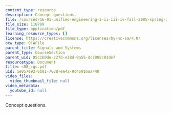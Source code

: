 ```yaml
---
content_type: resource
description: Concept questions.
file: /courses/16-01-unified-engineering-i-ii-iii-iv-fall-2005-spring-2006/1e057e926b017038ee429c46016a2448_s08_cgs.pdf
file_size: 118789
file_type: application/pdf
learning_resource_types: []
license: https://creativecommons.org/licenses/by-nc-sa/4.0/
ocw_type: OCWFile
parent_title: Signals and Systems
parent_type: CourseSection
parent_uid: 85c1b0de-227d-e38d-9a55-dc7008c03de7
resourcetype: Document
title: s08_cgs.pdf
uid: 1e057e92-6b01-7038-ee42-9c46016a2448
video_files:
  video_thumbnail_file: null
video_metadata:
  youtube_id: null
---
```

Concept questions.